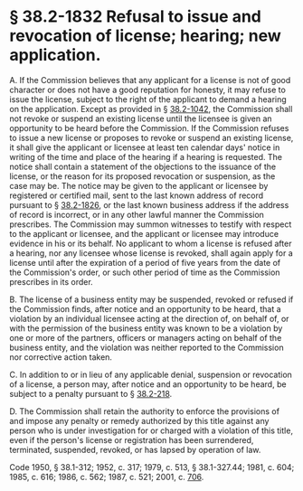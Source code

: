 # § 38.2-1832 Refusal to issue and revocation of license; hearing; new application.

<p>A. If the Commission believes that any applicant for a license is not of good character or does not have a good reputation for honesty, it may refuse to issue the license, subject to the right of the applicant to demand a hearing on the application. Except as provided in § <a href='http://law.lis.virginia.gov/vacode/38.2-1042/'>38.2-1042</a>, the Commission shall not revoke or suspend an existing license until the licensee is given an opportunity to be heard before the Commission. If the Commission refuses to issue a new license or proposes to revoke or suspend an existing license, it shall give the applicant or licensee at least ten calendar days' notice in writing of the time and place of the hearing if a hearing is requested. The notice shall contain a statement of the objections to the issuance of the license, or the reason for its proposed revocation or suspension, as the case may be. The notice may be given to the applicant or licensee by registered or certified mail, sent to the last known address of record pursuant to § <a href='http://law.lis.virginia.gov/vacode/38.2-1826/'>38.2-1826</a>, or the last known business address if the address of record is incorrect, or in any other lawful manner the Commission prescribes. The Commission may summon witnesses to testify with respect to the applicant or licensee, and the applicant or licensee may introduce evidence in his or its behalf. No applicant to whom a license is refused after a hearing, nor any licensee whose license is revoked, shall again apply for a license until after the expiration of a period of five years from the date of the Commission's order, or such other period of time as the Commission prescribes in its order.</p><p>B. The license of a business entity may be suspended, revoked or refused if the Commission finds, after notice and an opportunity to be heard, that a violation by an individual licensee acting at the direction of, on behalf of, or with the permission of the business entity was known to be a violation by one or more of the partners, officers or managers acting on behalf of the business entity, and the violation was neither reported to the Commission nor corrective action taken.</p><p>C. In addition to or in lieu of any applicable denial, suspension or revocation of a license, a person may, after notice and an opportunity to be heard, be subject to a penalty pursuant to § <a href='http://law.lis.virginia.gov/vacode/38.2-218/'>38.2-218</a>.</p><p>D. The Commission shall retain the authority to enforce the provisions of and impose any penalty or remedy authorized by this title against any person who is under investigation for or charged with a violation of this title, even if the person's license or registration has been surrendered, terminated, suspended, revoked, or has lapsed by operation of law.</p><p>Code 1950, § 38.1-312; 1952, c. 317; 1979, c. 513, § 38.1-327.44; 1981, c. 604; 1985, c. 616; 1986, c. 562; 1987, c. 521; 2001, c. <a href='http://lis.virginia.gov/cgi-bin/legp604.exe?011+ful+CHAP0706'>706</a>.</p>